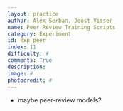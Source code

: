 ```yaml
---
layout: practice
author: Alex Serban, Joost Visser
name: Peer Review Training Scripts
category: Experiment
id: exp_peer
index: 11
difficulty: #
comments: True
description:
image: #
photocredit: #
---
```


- maybe peer-review models?